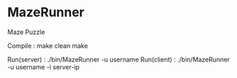 # MazeRunner
Maze Puzzle 

Compile     : make clean
              make
         
Run(server) : ./bin/MazeRunner -u username 
Run(client) : ./bin/MazeRunner -u username -i server-ip
